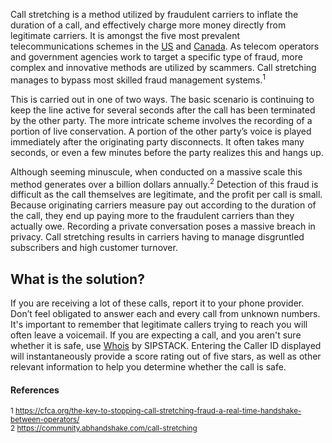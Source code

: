 Call stretching is a method utilized by fraudulent carriers to inflate the duration of a call, and effectively charge more money directly from legitimate carriers. It is amongst the five most prevalent telecommunications schemes in the [US]( https://www.sipstack.com/resources/blog/the-state-of-spam-calling-in-the-US) and [Canada](https://www.sipstack.com/resources/blog/the-state-of-spam-calling-in-canada). As telecom operators and government agencies work to target a specific type of fraud, more complex and innovative methods are utilized by scammers.  Call stretching manages to bypass most skilled fraud management systems.<sup>1</sup> 

This is carried out in one of two ways. The basic scenario is continuing to keep the line active for several seconds after the call has been terminated by the other party. The more intricate scheme involves the recording of a portion of live conservation. A portion of the other party’s voice is played immediately after the originating party disconnects. It often takes many seconds, or even a few minutes before the party realizes this and hangs up.

Although seeming minuscule, when conducted on a massive scale this method generates over a billion dollars annually.<sup>2</sup> Detection of this fraud is difficult as the call themselves are legitimate, and the profit per call is small. Because originating carriers measure pay out according to the duration of the call, they end up paying more to the fraudulent carriers than they actually owe. Recording a private conversation poses a massive breach in privacy. Call stretching results in carriers having to manage disgruntled subscribers and high customer turnover. 

## What is the solution?
If you are receiving a lot of these calls, report it to your phone provider. Don’t feel obligated to answer each and every call from unknown numbers. It's important to remember that legitimate callers trying to reach you will often leave a voicemail. If you are expecting a call, and you aren't sure whether it is safe, use [Whois]( https://whois.sipstack.com/)  by SIPSTACK. 
Entering the Caller ID displayed will instantaneously provide a score rating out of five stars, as well as other relevant information to help you determine whether the call is safe. 


#### References
<sup>1 <a href="https://cfca.org/the-key-to-stopping-call-stretching-fraud-a-real-time-handshake-between-operators/" class="ss-reference" target="_blank">https://cfca.org/the-key-to-stopping-call-stretching-fraud-a-real-time-handshake-between-operators/</a></sup>  
<sup>2 <a href=" https://community.abhandshake.com/call-stretching
" class="ss-reference" target="_blank"> https://community.abhandshake.com/call-stretching</a></sup> 
